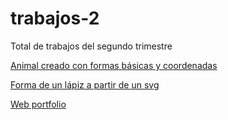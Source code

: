 # trabajos-2
Total de trabajos del segundo trimestre

[Animal creado con formas básicas y coordenadas](https://carmen-ferris.github.io/Animal-geometrico/)

[Forma de un lápiz a partir de un svg](https://carmen-ferris.github.io/svg-symbol/)

[Web portfolio](https://carmen-ferris.github.io/portfolio/)
